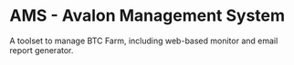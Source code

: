 AMS - Avalon Management System
==============================
A toolset to manage BTC Farm,
including web-based monitor and email report generator.
